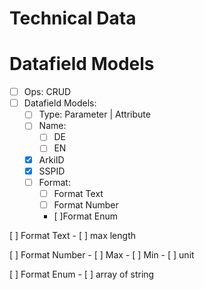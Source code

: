 
# Technical Data

# Datafield Models

- [ ] Ops: CRUD
- [ ] Datafield Models:
  - [ ] Type: Parameter | Attribute
  - [ ] Name: 
    - [ ] DE
    - [ ] EN
  - [X] ArkiID
  - [X] SSPID
  - [ ] Format:
    - [ ] Format Text
    - [ ] Format Number
    - [ ]Format Enum

[ ] Format Text
    - [ ] max length

[ ] Format Number
    - [ ] Max
    - [ ] Min
    - [ ] unit

[ ] Format Enum
    - [ ] array of string
